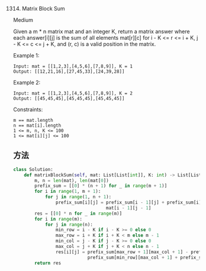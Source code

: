 1314. Matrix Block Sum


Medium


Given a m * n matrix mat and an integer K, return a matrix answer where each answer[i][j] is the sum of all elements mat[r][c] for i - K <= r <= i + K, j - K <= c <= j + K, and (r, c) is a valid position in the matrix.
 

Example 1:

```
Input: mat = [[1,2,3],[4,5,6],[7,8,9]], K = 1
Output: [[12,21,16],[27,45,33],[24,39,28]]
```

Example 2:

```
Input: mat = [[1,2,3],[4,5,6],[7,8,9]], K = 2
Output: [[45,45,45],[45,45,45],[45,45,45]]
```

Constraints:

```
m == mat.length
n == mat[i].length
1 <= m, n, K <= 100
1 <= mat[i][j] <= 100
```


## 方法


```python
class Solution:
    def matrixBlockSum(self, mat: List[List[int]], K: int) -> List[List[int]]:
        m, n = len(mat), len(mat[0])
        prefix_sum = [[0] * (n + 1) for _ in range(m + 1)]
        for i in range(1, m + 1):
            for j in range(1, n + 1):
                prefix_sum[i][j] = prefix_sum[i - 1][j] + prefix_sum[i][j - 1] - prefix_sum[i - 1][j - 1] + \
                                   mat[i - 1][j - 1]
        res = [[0] * n for _ in range(m)]
        for i in range(m):
            for j in range(n):
                min_row = i - K if i - K >= 0 else 0
                max_row = i + K if i + K < m else m - 1
                min_col = j - K if j - K >= 0 else 0
                max_col = j + K if j + K < n else n - 1
                res[i][j] = prefix_sum[max_row + 1][max_col + 1] - prefix_sum[max_row + 1][min_col] - \
                            prefix_sum[min_row][max_col + 1] + prefix_sum[min_row][min_col]
        return res
```